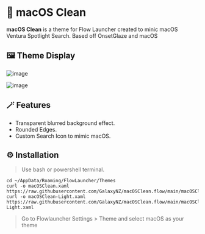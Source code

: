 # 🎨 macOS Clean

**macOS Clean** is a theme for Flow Launcher created to minic macOS Ventura Spotlight Search.
Based off OnsetGlaze and macOS

## 🖼️ Theme Display

![image](https://github.com/GalaxyNZ/macOSClean.flow/assets/62201054/c99a5940-c1d1-4725-b251-d66f0cd97829)

![image](https://github.com/GalaxyNZ/macOSClean.flow/assets/62201054/1406702e-12fb-40e9-8728-88edaf1a5da1)

## 🪄 Features

- Transparent blurred background effect.
- Rounded Edges.
- Custom Search Icon to mimic macOS.

## ⚙️ Installation

>Use bash or powershell terminal.

```Shell
cd ~/AppData/Roaming/FlowLauncher/Themes
curl -o macOSClean.xaml https://raw.githubusercontent.com/GalaxyNZ/macOSClean.flow/main/macOSClean.xaml
curl -o macOSClean-Light.xaml https://raw.githubusercontent.com/GalaxyNZ/macOSClean.flow/main/macOSClean-Light.xaml
```
>Go to Flowlauncher Settings > Theme and select macOS as your theme
